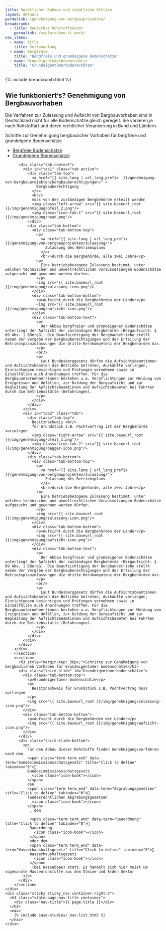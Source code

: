 ```yaml
---
title: Rechtlicher Rahmen und staatliche Stellen
layout: default
permalink: /genehmigung-von-bergbauprojekten/
breadcrumb:
  - title: Deutscher Rohstoffsektor
    permalink: /explore/how-it-work/
nav_items:
  - name: title
    title: Seitenanfang
  - name: Bergfreie
    title: "Bergfreie und grundeigene Bodenschätze"
  - name: Grundeigentümerbodenschätze
    title: "Grundeigentümerbodenschätze"
---
```


<main class="container-page-wrapper layout-state-pages">
  <section class="container" style="position: relative;">
    {% include breadcrumb.html %}
    <h1 id="title">
      Wie funktioniert‘s? Genehmigung von Bergbauvorhaben
    </h1>
    <div class="container-left-9">
      <section id="intro" style="position: relative;">
        <p>
          Die Verfahren zur Zulas­sung und Aufsicht von Bergbauvorhaben sind in Deutschland nicht für alle Bodenschätze gleich geregelt. Sie variieren je nach Rohstoffart und deren rechtlicher Verankerung in Bund und Ländern.
        </p>
        <p>
          Schritte zur Genehmigung bergbaulicher Vorhaben für bergfreie und grundeigene Bodenschätze
        </p>
        <div class="tabs" id="Bergfreie">
          <ul class="tab-links">
            <li class="active"><a href="#tab1">Bergfreie Bodenschätze</a></li>
            <li><a href="#tab2">Grundeigene Bodenschätze</a></li>
          </ul>

          <div class="tab-content">
            <div id="tab1" class="tab active">
              <div class="tab-top">
                <a href="{{ site.lang | url_lang_prefix  }}/genehmigung-von-bergbauprojekten/bergbauberechtigungen/" >
                  Bergbauberechtigung
                </a>
                <br/>
                muss von der zuständigen Bergbehörde erteilt werden
                <img class="left-arrow" src="{{ site.baseurl_root }}/img/genehmigung/pfeil_2.png"/>
                <img class="icon-tab-1" src="{{ site.baseurl_root }}/img/genehmigung/head.png"/>
              </div>
              <div class="tab-bottom">
                <div class="tab-bottom-top">
                  <p>
                    <a href="{{ site.lang | url_lang_prefix  }}/genehmigung-von-bergbauprojekten/zulassung/">
                      Zulassung des Betriebsplans
                    </a>
                    <br/>durch die Bergbehörde, alle zwei Jahre</p>
                  <p>
                    Eine betriebsbezogene Zulassung bestimmt, unter welchen technischen und umweltrechtlichen Voraussetzungen Bodenschätze aufgesucht und gewonnen werden dürfen.
                  </p>
                  <img src="{{ site.baseurl_root }}/img/genehmigung/zulassung-icon.png"/>
                </div>
                <div class="tab-bottom-bottom">
                  <p>Aufsicht durch die Bergbehörden der Länder</p>
                  <img src="{{ site.baseurl_root }}/img/genehmigung/aufsicht-icon.png"/>
                </div>
                <div class="tab-bottom-text">
                  <p>
                    Der Abbau bergfreier und grundeigener Bodenschätze unterliegt der Aufsicht der zuständigen Bergbehörde (Bergaufsicht; § 69 Abs. 1 BBergG). Die Beaufsichtigung der Bergbaubetriebe stellt neben der Vergabe der Bergbauberechtigungen und der Erteilung der Betriebsplanzulassungen die dritte Kernkompetenz der Bergbehörden dar.
                  </p>
                  <br/>
                  <p>
                    Laut Bundesberggesetz dürfen die Aufsichtsbeamtinnen und Aufsichtsbeamten die Betriebe betreten, Auskünfte verlangen, Einrichtungen besichtigen und Prüfungen vornehmen sowie in Einzelfällen auch Anordnungen treffen. Für die Bergbauunternehmer/innen bestehen u.a. Verpflichtungen zur Meldung von Ereignissen und Unfällen, zur Duldung der Bergaufsicht und zur Begleitung der Aufsichtsbeamtinnen und Aufsichtsbeamten bei Fahrten durch die Betriebsstätte (Befahrungen).
                  </p>
                </div>
              </div>
            </div>
            <div id="tab2" class="tab">
              <div class="tab-top">
                Besitznachweis <br/>
                für Grundstück z.B. Pachtvertrag ist der Bergbehörde vorzulegen
                <img class="right-arrow" src="{{ site.baseurl_root }}/img/genehmigung/pfeil_1.png"/>
                <img class="icon-tab-2" src="{{ site.baseurl_root }}/img/genehmigung/bagger-icon.png"/>
              </div>
              <div class="tab-bottom">
                <div class="tab-bottom-top">
                  <p>
                    <a href="{{ site.lang | url_lang_prefix  }}/genehmigung-von-bergbauprojekten/zulassung/">
                      Zulassung des Betriebsplans
                    </a>
                    <br/>durch die Bergbehörde, alle zwei Jahre</p>
                  <p>
                    Eine betriebsbezogene Zulassung bestimmt, unter welchen technischen und umweltrechtlichen Voraussetzungen Bodenschätze aufgesucht und gewonnen werden dürfen.
                  </p>
                  <img src="{{ site.baseurl_root }}/img/genehmigung/zulassung-icon.png"/>
                </div>
                <div class="tab-bottom-bottom">
                  <p>Aufsicht durch die Bergbehörden der Länder</p>
                  <img src="{{ site.baseurl_root }}/img/genehmigung/aufsicht-icon.png"/>
                </div>
                <div class="tab-bottom-text">
                  <p>
                    Der Abbau bergfreier und grundeigener Bodenschätze unterliegt der Aufsicht der zuständigen Bergbehörde (Bergaufsicht; § 69 Abs. 1 BBergG). Die Beaufsichtigung der Bergbaubetriebe stellt neben der Vergabe der Bergbauberechtigungen und der Erteilung der Betriebsplanzulassungen die dritte Kernkompetenz der Bergbehörden dar.
                  </p>
                  <br/>
                  <p>
                    Laut Bundesberggesetz dürfen die Aufsichtsbeamtinnen und Aufsichtsbeamten die Betriebe betreten, Auskünfte verlangen, Einrichtungen besichtigen und Prüfungen vornehmen sowie in Einzelfällen auch Anordnungen treffen. Für die Bergbauunternehmer/innen bestehen u.a. Verpflichtungen zur Meldung von Ereignissen und Unfällen, zur Duldung der Bergaufsicht und zur Begleitung der Aufsichtsbeamtinnen und Aufsichtsbeamten bei Fahrten durch die Betriebsstätte (Befahrungen).
                  </p>
                </div>
              </div>
            </div>
          </div>
        </div>
        </section>
        <section>
          <h3 style="margin-top: 30px;">Schritte zur Genehmigung von bergbaulichen Vorhaben für Grundeigentümer bodenschätze</h3>
          <div class="third-slide" id="Grundeigentümerbodenschätze">
            <div class="tab-bottom-top">
              <p>Grundeigentümer bodenschätze</p>
              <p>
                Besitznachweis für Grundstück z.B. Pachtvertrag muss vorliegen
              </p>
              <img src="{{ site.baseurl_root }}/img/genehmigung/zulassung-icon.png"/>
            </div>
            <div class="tab-bottom-bottom">
              <p>Aufsicht durch die Bergbehörden der Länder</p>
              <img src="{{ site.baseurl_root }}/img/genehmigung/aufsicht-icon.png"/>
            </div>
          </div>
          <div class="third-slide-bottom">
            <p>
              Für den Abbau dieser Rohstoffe finden Genehmigungsverfahren nach dem
              <span class="term term_end" data-term="Bundesimmissionsschutzgesetz" title="Click to define" tabindex="0">
              Bundesimmissionsschutzgesetz
                <icon class="icon-book"></icon>
              </span>
              den
              <span class="term term_end" data-term="Abgrabungsgesetzen" title="Click to define" tabindex="0">
              landesrechtlichen Abgrabungsgesetzen
                <icon class="icon-book"></icon>
              </span>
               , dem

               <span class="term term_end" data-term="Bauordnung" title="Click to define" tabindex="0">
               Bauordnung
                 <icon class="icon-book"></icon>
               </span>
               oder dem
               <span class="term term_end" data-term="Wasserhaushaltsgesetz" title="Click to define" tabindex="0">
               Wasserhaushaltsgesetz
                 <icon class="icon-book"></icon>
               </span>
                (bei Nassabbau) statt. Es handelt sich hier meist um sogenannte Massenrohstoffe aus dem Steine und Erden Sektor
            </p>
          </div>
        </section>
    </div>
    <div class="sticky sticky_nav container-right-3">
      <h3 class="state-page-nav-title container">
        <div class="nav-title">{{ page.title }}</div>
      </h3>
      <nav>
        {% include case-studies/_nav-list.html %}
      </nav>
    </div>
  </section>
</main>

<script type="text/javascript" src="{{ site.baseurl_root }}/js/lib/static.min.js" charset="utf-8"></script>
<script>
jQuery(document).ready(function() {
    jQuery('.tabs .tab-links a').on('click', function(e)  {
        var currentAttrValue = jQuery(this).attr('href');

        // Show/Hide Tabs
        jQuery('.tabs ' + currentAttrValue).show().siblings().hide();

        // Change/remove current tab to active
        jQuery(this).parent('li').addClass('active').siblings().removeClass('active');

        e.preventDefault();
    });
});
</script>
